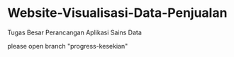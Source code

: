 # Website-Visualisasi-Data-Penjualan
Tugas Besar Perancangan Aplikasi Sains Data

please open branch "progress-kesekian"
